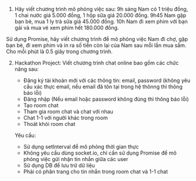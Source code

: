1. Hãy viết chương trình mô phỏng việc sau:
   9h sáng Nam có 1 triệu đồng,
   1 chai nước giá 5.000 đồng, 1 hộp sữa giá 20.000 đồng.
   9h45 Nam gặp bạn bè, mua 1 ly trà sữa giá 45.000 đồng.
   10h Nam đi xem phim với bạn gái và mua vé xem phim hết 180.000 đồng.

Sử dụng Promise, hãy viết chương trình để mô phỏng việc Nam đi chợ, gặp bạn bè, đi xem phim và in ra số tiền còn lại của
Nam sau mỗi lần mua sắm. Cho mỗi phút là 0.5 giây trong chương trình.

2. Hackathon Project:
   Viết chương trình chat online bao gồm các chức năng sau:

   -  Đăng ký tài khoản mới với các thông tin: email, password (không yêu cầu xác thực email, nếu email đã tôn tại trong
      hệ thônng thì thông báo lỗi)
   -  Đăng nhập (Nếu email hoặc password không đúng thì thông báo lỗi)
   -  Tạo room chat
   -  Tham gia room chat và chat với nhau
   -  Chat 1-1 với người khác trong room
   -  Thoát khỏi room chat

   Yêu cầu:

   -  Sử dụng setInterval để mô phỏng thời gian thực
   -  Không yêu cầu dùng socket.io, chỉ cần sử dụng Promise để mô phỏng việc gửi nhận tin nhắn giữa các user
   -  Sử dụng DB để lưu trữ dữ liệu
   -  Phải có phân trang cho tin nhắn trong room chat và 1-1 chat
